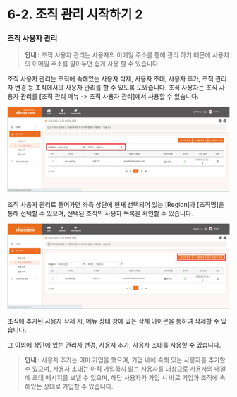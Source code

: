 # 6-2. 조직 관리 시작하기 2

### **조직 사용자 관리**

> **안내 :** 조직 사용자 관리는 사용자의 이메일 주소를 통해 관리 하기 때문에 사용자의 이메일 주소를 알아두면 쉽게 사용 할 수 있습니다.

조직 사용자 관리는 조직에 속해있는 사용자 삭제, 사용자 초대, 사용자 추가, 조직 관리자 변경 등 조직에서의 사용자 관리를 할 수 있도록 도와줍니다. 조직 사용자는 조직 사용자 관리를 \[조직 관리 메뉴 -&gt; 조직 사용자 관리\]에서 사용할 수 있습니다.

![](.gitbook/assets/image%20%2822%29.png)

조직 사용자 관리로 들어가면 좌측 상단에 현재 선택되어 있는 \[Region\]과 \[조직명\]을 통해 선택할 수 있으며, 선택된 조직의 사용자 목록을 확인할 수 있습니다.

![](.gitbook/assets/image%20%2829%29.png)

조직에 추가된 사용자 삭제 시, 메뉴 상태 창에 있는 삭제 아이콘을 통하여 삭제할 수 있습니다.

그 이외에 상단에 있는 관리자 변경, 사용자 추가, 사용자 초대를 사용할 수 있습니다.

> **안내 :** 사용자 추가는 이미 가입을 했으며, 기업 내에 속해 있는 사용자를 추가할 수 있으며, 사용자 초대는 아직 가입하지 않는 사용자를 대상으로 사용자의 메일에 초대 메시지를 보낼 수 있으며, 해당 사용자가 가입 시 바로 기업과 조직에 속해있는 상태로 가입할 수 있습니다.




